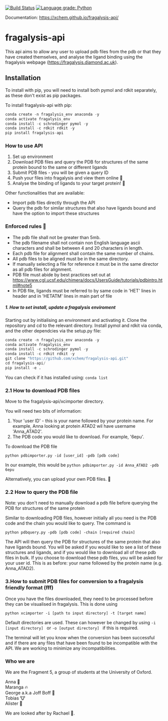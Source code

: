 [![Build Status](https://travis-ci.org/xchem/fragalysis-api.svg?branch=master)](https://travis-ci.org/xchem/fragalysis-api)
[![Language grade: Python](https://img.shields.io/lgtm/grade/python/g/xchem/fragalysis-api.svg?logo=lgtm&logoWidth=18)](https://lgtm.com/projects/g/xchem/fragalysis-api/context:python)

Documentation: https://xchem.github.io/fragalysis-api/

# fragalysis-api

This api aims to allow any user to upload pdb files from the pdb or that they have created themselves, and analyse the ligand binding using the fragalysis webpage (https://fragalysis.diamond.ac.uk).

## Installation

To install with pip, you will need to install both pymol and rdkit separately, as these don't exist as pip packages. 

To install fragalysis-api with pip:
```python
conda create -n fragalysis_env anaconda -y
conda activate fragalysis_env
conda install -c schrodinger pymol -y
conda install -c rdkit rdkit -y
pip install fragalysis-api

```

### How to use API

1. Set up environment
2. Download PDB files and query the PDB for structures of the same protein bound to the same or different ligands
3. Submit PDB files - you will be given a query ID 
4. Push your files into fragalysis and view them online :construction:
5. Analyse the binding of ligands to your target protein! :construction:

Other functionalities that are available:
- Import pdb files directly through the API
- Query the pdb for similar structures that also have ligands bound and have the option to import these structures


### Enforced rules :scroll:

* The pdb file shall not be greater than 5mb.
* The pdb filename shall not contain non English language ascii characters and shall be between 4 and 20 characters in length.
* Each pdb file for alignment shall contain the same number of chains.
* All pdb files to be aligned must be in the same directory.
* If manually selecting a file for reference it must be in the same director as all pdb files for alignment. 
* PDB file must abide by best practices set out at https://www.cgl.ucsf.edu/chimera/docs/UsersGuide/tutorials/pdbintro.html#note5
* In PDB file, ligands must be referred to by same code in 'HET' lines in header and in 'HETATM' lines in main part of file


##### 1. How to set install, update a fragalysis enviroment

Starting out by initialising an environment and activating it. Clone the repository and cd to the relevant directory. Install pymol and rdkit via conda, and the other dependcies via the setup.py file:
```python
conda create -n fragalysis_env anaconda -y
conda activate fragalysis_env
conda install -c schrodinger pymol -y
conda install -c rdkit rdkit -y
git clone "https://github.com/xchem/fragalysis-api.git"
cd fragalysis-api/
pip install -e .

```
You can check if it has installed using:    ```conda list```

### 2.1 How to download PDB files

Move to the fragalysis-api/xcimporter directory. 

You will need two bits of information:
1. Your 'user ID' - this is your name followed by your protein name. For example, Anna looking at protein ATAD2 wil have username 'Anna_ATAD2'.
2. The PDB code you would like to download. For example, '6epu'.

To download the PDB file 
```
python pdbimporter.py -id [user_id] -pdb [pdb code]
```
In our example, this would be 
```python pdbimporter.py -id Anna_ATAD2 -pdb 6epu```

Alternatively, you can upload your own PDB files. :construction:

### 2.2 How to query the PDB file

Note: you don't need to manually download a pdb file before querying the PDB for structures of the same protein

Similar to downloading PDB files, however initially all you need is the PDB code and the chain you would like to query. The command is 
```
python pdbquery.py -pdb [pdb code] -chain [required chain]
```
The API will then query the PDB for structures of the same protein that also have ligands bound. You will be asked if you would like to see a list of these structures and ligands, and if you would like to download all of these pdb files in bulk. If you choose to download these pdb files, you will be asked for your user id. This is as before: your name followed by the protein name (e.g. Anna_ATAD2).

### 3.How to submit PDB files for conversion to a fragalysis friendly format (fff)

Once you have the files downloaded, they need to be processed before they can be visualised in fragalysis. This is done using
```
python xcimporter -i [path to input directory] -t [target name]
```
Default directories are used. These can however be changed by using ```-i [input directory] ``` or   ```-o [output directory] ``` if this is required.

The terminal will let you know when the conversion has been successful and if there are any files that have been found to be incompatible with the API. We are working to minimize any incompatibilities.

### Who we are

We are the Fragment 5, a group of students at the University of Oxford.

Anna :whale:   
Maranga :fire:  
George a.k.a Joff Boff :poop:  
Tobias :cow:  
Alister :panda_face:  

We are looked after by Rachael :crown:. 



